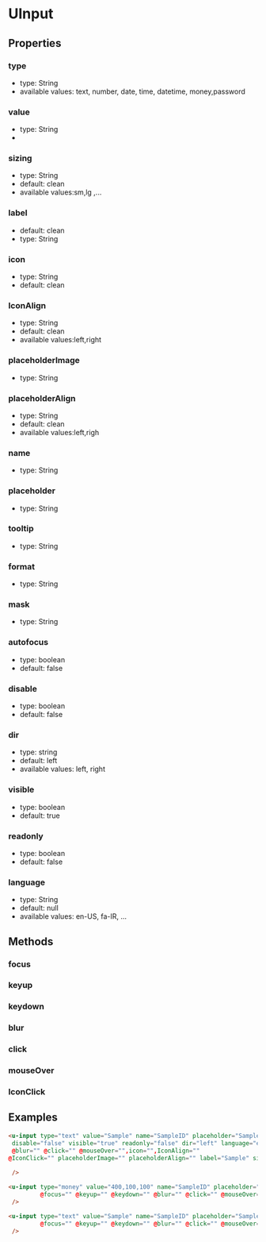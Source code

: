 # UInput

## Properties

### type

* type: String
* available values: text, number, date, time, datetime, money,password

### value

* type: String
* 
### sizing
* type: String
* default: clean
* available values:sm,lg ,... 

### label
* default: clean
* type: String

### icon
* type: String
* default: clean

### IconAlign

* type: String
* default: clean
* available values:left,right 

### placeholderImage
* type: String

### placeholderAlign

* type: String
* default: clean
* available values:left,righ

### name

* type: String

### placeholder

* type: String

### tooltip

* type: String

### format

* type: String

### mask

* type: String

### autofocus

* type: boolean
* default: false

### disable

* type: boolean
* default: false

### dir

* type: string
* default: left
* available values: left, right

### visible

* type: boolean
* default: true

### readonly

* type: boolean
* default: false

### language

* type: String
* default: null
* available values: en-US, fa-IR, ...


## Methods

### focus
### keyup
### keydown
### blur
### click
### mouseOver
### IconClick
## Examples

```html
<u-input type="text" value="Sample" name="SampleID" placeholder="Sample" tooltip="Sample" format="" mask="" 
 disable="false" visible="true" readonly="false" dir="left" language="en-US" @focus="" @keyup="" @keydown="" 
 @blur="" @click="" @mouseOver="",icon="",IconAlign=""
@IconClick="" placeholderImage="" placeholderAlign="" label="Sample" sizing=""
         
 />

<u-input type="money" value="400,100,100" name="SampleID" placeholder="1000,000,000" tooltip="Sample" format="" mask="---,---" disable="false" visible="true" readonly="false"  dir="left" language="en-US" sizing="sm"
         @focus="" @keyup="" @keydown="" @blur="" @click="" @mouseOver=""
 />

<u-input type="text" value="Sample" name="SampleID" placeholder="Sample" tooltip="Sample" format="" mask="" disable="false" visible="true" readonly="false" dir="left" language="en-US" 
         @focus="" @keyup="" @keydown="" @blur="" @click="" @mouseOver=""
 />
```
